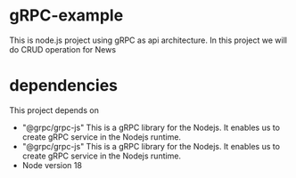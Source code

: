 # gRPC-example
This is node.js project using gRPC as api architecture. In this project we will do CRUD operation for News

# dependencies
This project depends on 
*   "@grpc/grpc-js" This is a gRPC library for the Nodejs. It enables us to create gRPC service in the Nodejs runtime.
*   "@grpc/grpc-js" This is a gRPC library for the Nodejs. It enables us to create gRPC service in the Nodejs runtime.
*   Node version 18



